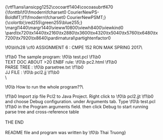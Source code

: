 {\rtf1\ansi\ansicpg1252\cocoartf1404\cocoasubrtf470
{\fonttbl\f0\fmodern\fcharset0 CourierNewPS-BoldMT;\f1\fmodern\fcharset0 CourierNewPSMT;}
{\colortbl;\red255\green255\blue255;}
\margl1440\margr1440\vieww10800\viewh8400\viewkind0
\pard\tx720\tx1440\tx2160\tx2880\tx3600\tx4320\tx5040\tx5760\tx6480\tx7200\tx7920\tx8640\pardirnatural\partightenfactor0

\f0\b\fs28 \cf0 ASSIGNMENT 6 : CMPE 152 RON MAK SPRING 2017\

\f1\b0 The sample program: 
\f0\b test.pcl
\f1\b0  \
TEXT DOC ABOUT >20 ENBF rule: 
\f0\b pc2.html
\f1\b0 \
PARSE TREE : 
\f0\b parsetree.txt
\f1\b0 \
JJ FILE : 
\f0\b pcl2.jj
\f1\b0 \
\

\f0\b How to run the whole program??\

\f1\b0 Import zip file Pcl2 to Java Project.  Right click to 
\f0\b pcl2.jjt
\f1\b0  and choose Debug configuration. under Arguments tab. Type 
\f0\b test.pcl
\f1\b0  in the Program arguments field. then click Debug to start running parse tree and cross-reference table\
\
THE END\
\
README file and program was written by 
\f0\b Thai Truong}